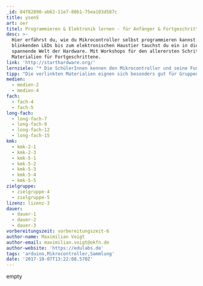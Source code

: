 ```yaml
---
_id: 84f82890-ab62-11e7-80b1-75ea103d587c
title: ysen5
art: oer
titel: Programmieren & Elektronik lernen - für Anfänger & Fortgeschrittene
desc: >-
  Hier erfährst du, wie du Mikrocontroller selbst programmieren kannst. Von
  blinkenden LEDs bis zum elektronischen Haustier tauchst du ein in die
  spannende Welt der Hardware. Mit Workshops für den allerersten Schritte und
  Materialien für Fortgeschrittene.
link: 'http://starthardware.org/'
lernziele: "* Die SchülerInnen kennen den Mikrocontroller und seine Funktionsweise.\r\n* Sie haben erste elektronische Bauteile kennengelernt.\r\n* Sie haben einfache Programme selbst geschrieben und wissen dadurch, wie ein Mikrocontroller programmiert wird."
tipp: "Die verlinkten Materialien eignen sich besonders gut für Gruppenarbeiten und projektorientierten Unterricht. Auch lassen sich mit ihnen Themen aus dem Physik-\r\n und Mathematikunterricht praxisnah erfahren. Wer Geld sparen möchte, kauft die Mikrocontroller bei SunFounder (~15€) oder baut mit den SchülerInnen die Boards gleich selber (kosten ~10€). [Hier](https://github.com/cdpoffline/starthardware) gibt es die Materialien auf für die offline Anwendung."
medien:
  - medien-2
  - medien-4
fach:
  - fach-4
  - fach-5
long-fach:
  - long-fach-7
  - long-fach-9
  - long-fach-12
  - long-fach-15
kmk:
  - kmk-2-1
  - kmk-2-3
  - kmk-5-1
  - kmk-5-2
  - kmk-5-3
  - kmk-5-4
  - kmk-5-5
zielgruppe:
  - zielgruppe-4
  - zielgruppe-5
lizenz: lizenz-3
dauer:
  - dauer-1
  - dauer-2
  - dauer-3
vorbereitungszeit: vorbereitungszeit-6
author-name: Maximilian Voigt
author-email: maximilian.voigt@okfn.de
author-website: 'https://edulabs.de'
tags: 'arduino,Mikrocontroller,Sammlung'
date: '2017-10-07T13:22:08.570Z'
---
```

empty
